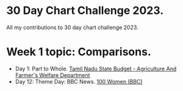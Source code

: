 # 30 Day Chart Challenge 2023.
All my contributions to 30 day chart challenge 2023.

# Week 1 topic: Comparisons.
- Day 1: Part to Whole. [Tamil Nadu State Budget - Agriculture And Farmer's Welfare Department](tamilnadubudget.html)
- Day 12: Theme Day: BBC News. [100 Women (BBC)](bbc100women.html)
